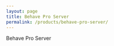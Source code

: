```yaml
---
layout: page
title: Behave Pro Server
permalink: /products/behave-pro-server/
---
```


Behave Pro Server